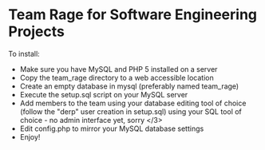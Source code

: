 Team Rage for Software Engineering Projects
===========================================

To install:

* Make sure you have MySQL and PHP 5 installed on a server
* Copy the team_rage directory to a web accessible location
* Create an empty database in mysql (preferably named team_rage)
* Execute the setup.sql script on your MySQL server
* Add members to the team using your database editing tool of choice (follow the "derp" user creation in setup.sql) using your SQL tool of choice - no admin interface yet, sorry </3>
* Edit config.php to mirror your MySQL database settings
* Enjoy!